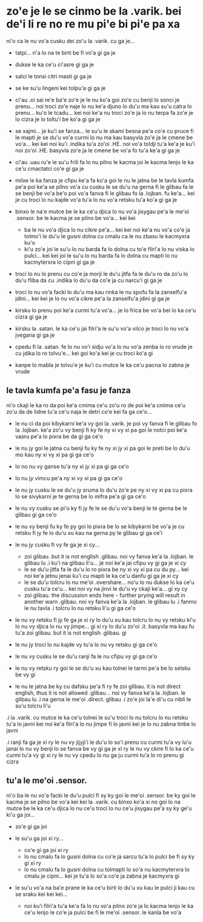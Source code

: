 zo'e je le se cinmo be la .varik. bei de'i li re no re mu pi'e bi pi'e pa xa
============================================================================

ni'o ca le nu vo'a cusku dei zo'u la .varik. cu ga je...

* tatpi... ri'a lo na te birti be fi vo'a gi ga je
* dukse le ka ce'u ci'asre gi ga je
* salci le tonsi citri masti gi ga je
* se ke su'u lingeni kei tolpu'a gi ga je
* ci'au .oi sai re'e ba'e zo'e je le nu ko'a goi zo'e cu benji lo sonci je prenu... noi troci zo'e naje lo nu ke'a djuno lo du'u ma kau su'u catra lo prenu... ku'o le tcadu... kei noi ke'a nu troci zo'e ja lo nu terpa fa zo'e je lo cizra je lo toltu'i be ko'a gi ga je
* se xajmi... je ku'i se fanza... le su'u le skami besna pe'a co'e cu pruce fi le mapti je se du'u vo'a curmi lo nu ma kau basyvla zo'e ja le cmene be vo'a... kei kei noi ku'i .indika tu'a zo'oi .HE. noi vo'a toldji tu'a ke'a je ku'i noi zo'oi .HE. basyvla zo'e ja le cmene be vo'a fo tu'a ke'a gi ga je
* ci'au .uau ru'e le su'u frili fa lo nu pilno le kacma joi le kacma lenjo le ka ce'u cmactatci co'e gi ga je
* milxe le ka fanza je cfipu ke'a fa ko'a goi le nu le jatna be le tavla kumfa pe'a poi ke'a se pilno vo'a cu cusku le se du'u na gerna fi le glibau fa le se benji be vo'a be'o poi vo'a fanva fi le glibau fo la .lojban. fu ke'a... kei je cu troci lo nu kajde vo'a tu'a lo nu vo'a retsku tu'a ko'a gi ga je
* binxo le na'e mutce be le ka ce'u djica lo nu vo'a jisygau pe'a le me'oi .sensor. be le kacma je se pilno be vo'a... kei kei

  * ba le nu vo'a djica lo nu cikre pe'a... kei kei noi ke'a nu vo'a co'e ja tolmo'i le du'u le gusni dolna cu cmalu ca le nu zbasu le kacmyxra ku'o
  * ki'u zo'e joi le su'u lo nu barda fa lo dolna cu to'e filri'a lo nu viska lo pulci... kei kei joi le su'u lo nu barda fa lo dolna cu mapti lo nu kacmyterxra lo cipni gi ga je

* troci lo nu lo prenu cu co'e ja morji le du'u jitfa fa le du'u ro da zo'u lo du'u fliba da cu .indika lo du'u da co'e ja cu narcu'i gi ga je
* troci lo nu vo'a facki lo du'u ma kau rinka le nu spofu fa la zanselfu'a jdini... kei kei je lo nu vo'a cikre pe'a la zanselfu'a jdini gi ga je
* kirsku lo prenu poi ke'a curmi tu'a vo'a... je lo frica be vo'a bei lo ka ce'u cizra gi ga je
* kirsku la .satan. le ka ce'u jai filri'a le su'u vo'a vilco je troci lo nu vo'a jvegana gi ga je
* cpedu fi la .satan. fe lo nu vo'i sidju vo'a lo nu vo'a zenba lo ro vrude je cu jdika lo ro tolvu'e... kei goi ko'a kei je cu troci ko'a gi
* kanpe lo mabla je tolvu'e je ku'i cu mutce le ka ce'u pacna lo zabna je vrude

## le tavla kumfa pe'a fasu je fanza
ni'o ckaji le ka ro da poi ke'a cmima ce'u zo'u ro de poi ke'a cmima ce'u zo'u da de lidne tu'a ce'u naja le detri co'e kei fa ga ce'o...

* le nu ci da poi kibykarni ke'a vy goi la .varik. je poi vy fanva fi le glibau fo la .lojban. ke'a zo'u vy benji fi ky fe ny xi vy xi pa goi le notci poi ke'a vasru pe'a lo pixra be da gi ga ce'o
* le nu jy goi le jatna cu benji fu ky fe ny xi jy xi pa goi le preti be lo du'u mo kau ny xi vy xi pa gi ga ce'o
* lo no nu vy ganse tu'a ny xi jy xi pa gi ga ce'o
* lo nu jy vimcu pe'a ny xi vy xi pa gi ga ce'o
* le nu jy cusku le se du'u jy sruma lo du'u zo'e pe ny xi vy xi pa cu pixra lo se sivykarni je te gerna be lo mifra pe'a gi ga ce'o
* le nu vy cusku se pi'o ky fi jy fe le se du'u vo'a benji le te gerna be le glibau gi ga ce'o
* le nu vy benji fu ky fe py goi lo pixra be lo se kibykarni be vo'a je cu retsku fi jy fe lo du'u xu kau na gerna py le glibau gi ga ce'i
* le nu jy cusku fi vy fe ga je xi cy...

  * zoi glibau. but it is not english .glibau. noi vy fanva ke'a la .lojban. le glibau lu .i ku'i na glibau li'u... je noi ke'a jai cfipu vy gi ga je xi cy
  * le se du'u jitfa fa le du'u lo ro pixra be ny xi vy xi pa cu du py... kei noi ke'a jetnu jenai ku'i cu mapti le ka ce'u danfu gi ga je xi cy
  * le se du'u tolcru lo nu me'oi .overshare... no'u lo nu dukse lo ka ce'u cusku tu'a ce'u... kei noi vy na jinvi le du'u vy ckaji ke'a... gi xy cy
  * zoi glibau. the discussion ends here - further prying will result in another warn .glibau. noi vy fanva ke'a la .lojban. le glibau lu .i fanmo le nu tavla  .i tolcru lo nu retsku li'u gi ga ce'o

* le nu vy retsku fi jy fe ga je xi ry lo du'u xu kau tolcru lo nu vy retsku ki'u lo nu vy djica lo nu vy jimpe... gi xi ry lo du'u zo'oi .it. basyvla ma kau fu tu'a zoi glibau. but it is not english .glibau. gi
* le nu jy troci lo nu kajde vy tu'a lo nu vy retsku gi ga ce'o
* le nu vy cusku le se du'u ranji fa le nu cfipu vy gi ga ce'o
* le nu vy retsku ry goi le se du'u xu kau tolnei le tarmi pe'a be lo selsku be vy gi
* le nu le jatna be ky cu dafsku pe'a fi ry fe zoi glibau. it is not direct english, thus it is not allowed .glibau... noi vy fanva ke'a la .lojban. le glibau lu .i na gerna le me'oi .direct. glibau  .i zo'e joi la'e di'u cu nibli le su'u tolcru li'u

.i la .varik. cu mutce le ka ce'u tolnei le su'u troci lo nu tolcru lo nu retsku tu'a lo javni kei noi ke'a filri'a lo nu jimpe fi lo javni kei je lo nu zabna tinbe lo javni

.i ranji fa ga je xi ry le nu vy jijyji'i le du'u lo so'i prenu cu curmi tu'a vy lu'u janai lo nu vy benji lo se fanva be vy gi ga je xi ry le nu vy ckire fi lo ka ce'u curmi tu'a vy gi xi ry le nu vy cpedu lo nu ga ju curmi tu'a lo ro prenu gi cizra

## tu'a le me'oi .sensor.
ni'o ba le nu vo'a facki le du'u pulci fi sy ky goi le me'oi .sensor. be ky goi le kacma je se pilno be vo'a kei kei la .varik. cu binxo ko'a xi no goi lo na mutce be le ka ce'u djica lo nu ce'u troci lo nu ce'u jisygau pe'a sy ky ge'u ki'u ga joi...

* zo'e gi ga joi
* le su'u ga joi xi ry...

  * co'e gi ga joi xi ry
  * lo nu cmalu fa lo gusni dolna cu co'e ja sarcu tu'a lo pulci be fi sy ky gi xi ry
  * lo nu cmalu fa lo gusni dolna cu tolmapti lo so'a nu kacmyterxra lo cmalu je cipni... kei je tu'a lo so'a co'e ja zabna je kacmyxra gi

* le su'u vo'a na ba'e prane le ka ce'u birti lo du'u xu kau le pulci ji kau cu se sraku kei kei kei...

  * noi ku'i filri'a tu'a ke'a fa lo nu vo'a pilno zo'e ja lo kacma lenjo le ka ce'u lenjo le co'e ja pulci be fi le me'oi .sensor. le kanla be vo'a
